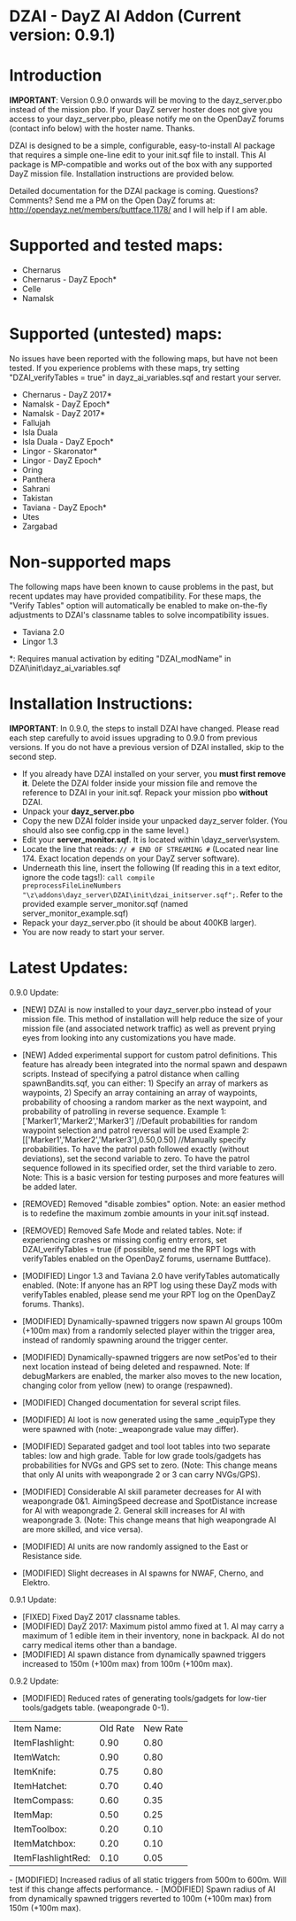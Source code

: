 DZAI - DayZ AI Addon (Current version: 0.9.1)
============


Introduction
============
<b>IMPORTANT</b>: Version 0.9.0 onwards will be moving to the dayz_server.pbo instead of the mission pbo. If your DayZ server hoster does not give you access to your dayz_server.pbo, please notify me on the OpenDayZ forums (contact info below) with the hoster name. Thanks.

DZAI is designed to be a simple, configurable, easy-to-install AI package that requires a simple one-line edit to your init.sqf file to install. This AI package is MP-compatible and works out of the box with any supported DayZ mission file. Installation instructions are provided below.

Detailed documentation for the DZAI package is coming. Questions? Comments? Send me a PM on the Open DayZ forums at: http://opendayz.net/members/buttface.1178/ and I will help if I am able.

Supported and tested maps:
============
- Chernarus
- Chernarus - DayZ Epoch*
- Celle
- Namalsk

Supported (untested) maps:
============
No issues have been reported with the following maps, but have not been tested. If you experience problems with these maps, try setting "DZAI_verifyTables = true" in dayz_ai_variables.sqf and restart your server.
- Chernarus - DayZ 2017*
- Namalsk - DayZ Epoch*
- Namalsk - DayZ 2017*
- Fallujah
- Isla Duala
- Isla Duala - DayZ Epoch*
- Lingor - Skaronator*
- Lingor - DayZ Epoch*
- Oring
- Panthera
- Sahrani
- Takistan
- Taviana - DayZ Epoch*
- Utes
- Zargabad

Non-supported maps
============
The following maps have been known to cause problems in the past, but recent updates may have provided compatibility. For these maps, the "Verify Tables" option will automatically be enabled to make on-the-fly adjustments to DZAI's classname tables to solve incompatibility issues.
- Taviana 2.0
- Lingor 1.3
 
*: Requires manual activation by editing "DZAI_modName" in DZAI\init\dayz_ai_variables.sqf

Installation Instructions:
============
<b>IMPORTANT</b>: In 0.9.0, the steps to install DZAI have changed. Please read each step carefully to avoid issues upgrading to 0.9.0 from previous versions. If you do not have a previous version of DZAI installed, skip to the second step.
- If you already have DZAI installed on your server, you <b>must first remove it</b>. Delete the DZAI folder inside your mission file and remove the reference to DZAI in your init.sqf. Repack your mission pbo <b>without</b> DZAI.
- Unpack your <b>dayz_server.pbo</b>
- Copy the new DZAI folder inside your unpacked dayz_server folder. (You should also see config.cpp in the same level.)
- Edit your <b>server_monitor.sqf</b>. It is located within \dayz_server\system. 
- Locate the line that reads: <code>// # END OF STREAMING #</code> (Located near line 174. Exact location depends on your DayZ server software).
- Underneath this line, insert the following (If reading this in a text editor, ignore the code tags!): <code>call compile preprocessFileLineNumbers "\z\addons\dayz_server\DZAI\init\dzai_initserver.sqf";</code>. Refer to the provided example server_monitor.sqf (named server_monitor_example.sqf)
- Repack your dayz_server.pbo (it should be about 400KB larger).
- You are now ready to start your server.

Latest Updates:
============

0.9.0 Update:

- [NEW] DZAI is now installed to your dayz_server.pbo instead of your mission file. This method of installation will help reduce the size of your mission file (and associated network traffic) as well as prevent prying eyes from looking into any customizations you have made.
- [NEW] Added experimental support for custom patrol definitions. This feature has already been integrated into the normal spawn and despawn scripts. Instead of specifying a patrol distance when calling spawnBandits.sqf, you can either: 1) Specify an array of markers as waypoints, 2) Specify an array containing an array of waypoints, probability of choosing a random marker as the next waypoint, and probability of patrolling in reverse sequence.
Example 1: ['Marker1','Marker2','Marker3']	//Default probabilities for random waypoint selection and patrol reversal will be used
Example 2: [['Marker1','Marker2','Marker3'],0.50,0.50]	//Manually specify probabilities. To have the patrol path followed exactly (without deviations), set the second variable to zero. To have the patrol sequence followed in its specified order, set the third variable to zero.
Note: This is a basic version for testing purposes and more features will be added later.

- [REMOVED] Removed "disable zombies" option. Note: an easier method is to redefine the maximum zombie amounts in your init.sqf instead.
- [REMOVED] Removed Safe Mode and related tables. Note: if experiencing crashes or missing config entry errors, set DZAI_verifyTables = true (if possible, send me the RPT logs with verifyTables enabled on the OpenDayZ forums, username Buttface).
- [MODIFIED] Lingor 1.3 and Taviana 2.0 have verifyTables automatically enabled. (Note: If anyone has an RPT log using these DayZ mods with verifyTables enabled, please send me your RPT log on the OpenDayZ forums. Thanks).
- [MODIFIED] Dynamically-spawned triggers now spawn AI groups 100m (+100m max) from a randomly selected player within the trigger area, instead of randomly spawning around the trigger center.
- [MODIFIED] Dynamically-spawned triggers are now setPos'ed to their next location instead of being deleted and respawned. Note: If debugMarkers are enabled, the marker also moves to the new location, changing color from yellow (new) to orange (respawned).
- [MODIFIED] Changed documentation for several script files.
- [MODIFIED] AI loot is now generated using the same _equipType they were spawned with (note: _weapongrade value may differ).
- [MODIFIED] Separated gadget and tool loot tables into two separate tables: low and high grade. Table for low grade tools/gadgets has probabilities for NVGs and GPS set to zero. (Note: This change means that only AI units with weapongrade 2 or 3 can carry NVGs/GPS).
- [MODIFIED] Considerable AI skill parameter decreases for AI with weapongrade 0&1. AimingSpeed decrease and SpotDistance increase for AI with weapongrade 2. General skill increases for AI with weapongrade 3. (Note: This change means that high weapongrade AI are more skilled, and vice versa).
- [MODIFIED] AI units are now randomly assigned to the East or Resistance side.
- [MODIFIED] Slight decreases in AI spawns for NWAF, Cherno, and Elektro.

0.9.1 Update:

- [FIXED] Fixed DayZ 2017 classname tables.
- [MODIFIED] DayZ 2017: Maximum pistol ammo fixed at 1. AI may carry a maximum of 1 edible item in their inventory, none in backpack. AI do not carry medical items other than a bandage.
- [MODIFIED] AI spawn distance from dynamically spawned triggers increased to 150m (+100m max) from 100m (+100m max).

0.9.2 Update:

- [MODIFIED] Reduced rates of generating tools/gadgets for low-tier tools/gadgets table. (weapongrade 0-1).
<table>
<tr>
<td>Item Name:</td><td>Old Rate</td><td>New Rate</td>
</tr>
<tr>
<td>ItemFlashlight:</td><td>0.90</td><td>0.80</td>
</tr>
<tr>
<td>ItemWatch:</td><td>0.90</td><td>0.80</td>
</tr>
<tr>
<td>ItemKnife:</td><td>0.75</td><td>0.80</td>
</tr>
<tr>
<td>ItemHatchet:</td><td>0.70</td><td>0.40</td>
</tr>
<tr>
<td>ItemCompass:</td><td>0.60</td><td>0.35</td>
</tr>
<tr>
<td>ItemMap:</td><td>0.50</td><td>0.25</td>
</tr>
<tr>
<td>ItemToolbox:</td><td>0.20</td><td>0.10</td>
</tr>
<tr>
<td>ItemMatchbox:</td><td>0.20</td><td>0.10</td>
</tr>
<tr>
<td>ItemFlashlightRed:</td><td>0.10</td><td>0.05</td>
</tr>
</table>
- [MODIFIED] Increased radius of all static triggers from 500m to 600m. Will test if this change affects performance.
- [MODIFIED] Spawn radius of AI from dynamically spawned triggers reverted to 100m (+100m max) from 150m (+100m max).

